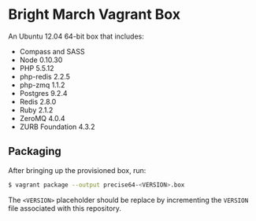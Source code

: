 # Bright March Vagrant Box
An Ubuntu 12.04 64-bit box that includes:

* Compass and SASS
* Node 0.10.30
* PHP 5.5.12
* php-redis 2.2.5
* php-zmq 1.1.2
* Postgres 9.2.4
* Redis 2.8.0
* Ruby 2.1.2
* ZeroMQ 4.0.4
* ZURB Foundation 4.3.2

## Packaging
After bringing up the provisioned box, run:

```sh
$ vagrant package --output precise64-<VERSION>.box
```

The `<VERSION>` placeholder should be replace by incrementing the `VERSION` file associated with this repository.
